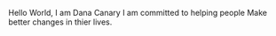 Hello World,
I am Dana Canary 
I am committed to helping people
Make better changes in thier lives.

